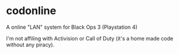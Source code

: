 # codonline
A online "LAN" system for Black Ops 3 (Playstation 4)

I'm not affiling with Activision or Call of Duty (it's a home made code without any piracy).
